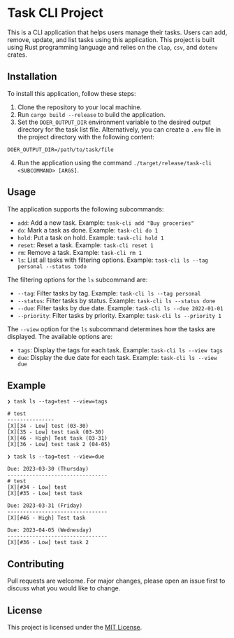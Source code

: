 # Task CLI Project

This is a CLI application that helps users manage their tasks. Users can add, remove, update, and list tasks using this application. This project is built using Rust programming language and relies on the `clap`, `csv`, and `dotenv` crates.

## Installation

To install this application, follow these steps:

1. Clone the repository to your local machine.
2. Run `cargo build --release` to build the application.
3. Set the `DOER_OUTPUT_DIR` environment variable to the desired output directory for the task list file. Alternatively, you can create a `.env` file in the project directory with the following content:

`DOER_OUTPUT_DIR=/path/to/task/file`

4. Run the application using the command `./target/release/task-cli <SUBCOMMAND> [ARGS]`.

## Usage

The application supports the following subcommands:

- `add`: Add a new task. Example: `task-cli add "Buy groceries"`
- `do`: Mark a task as done. Example: `task-cli do 1`
- `hold`: Put a task on hold. Example: `task-cli hold 1`
- `reset`: Reset a task. Example: `task-cli reset 1`
- `rm`: Remove a task. Example: `task-cli rm 1`
- `ls`: List all tasks with filtering options. Example: `task-cli ls --tag personal --status todo`

The filtering options for the `ls` subcommand are:

- `--tag`: Filter tasks by tag. Example: `task-cli ls --tag personal`
- `--status`: Filter tasks by status. Example: `task-cli ls --status done`
- `--due`: Filter tasks by due date. Example: `task-cli ls --due 2022-01-01`
- `--priority`: Filter tasks by priority. Example: `task-cli ls --priority 1`

The `--view` option for the `ls` subcommand determines how the tasks are displayed. The available options are:

- `tags`: Display the tags for each task. Example: `task-cli ls --view tags`
- `due`: Display the due date for each task. Example: `task-cli ls --view due`

## Example

```
❯ task ls --tag=test --view=tags

# test
---------------
[X][34 - Low] test (03-30)
[X][35 - Low] test task (03-30)
[X][46 - High] Test task (03-31)
[X][36 - Low] test task 2 (04-05)

❯ task ls --tag=test --view=due

Due: 2023-03-30 (Thursday)
--------------------------------
# test
[X][#34 - Low] test
[X][#35 - Low] test task

Due: 2023-03-31 (Friday)
--------------------------------
[X][#46 - High] Test task

Due: 2023-04-05 (Wednesday)
--------------------------------
[X][#36 - Low] test task 2
```

## Contributing

Pull requests are welcome. For major changes, please open an issue first to discuss what you would like to change.

## License

This project is licensed under the [MIT License](https://opensource.org/licenses/MIT).
